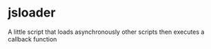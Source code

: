 jsloader
========

A little script that loads asynchronously other scripts then executes a callback function
